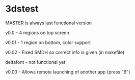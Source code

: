 # 3dstest

MASTER is always last functional version

v0.0 - 4 regions on top screen

v0.01 - 1 region on bottom, color support

v0.02 - Fixed SMDH so correct info is given (in makefile)

deltafont - not functional yet

v0.03 - Allows remote launching of another app (press "B")
